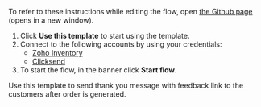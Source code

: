 To refer to these instructions while editing the flow, open [the Github page](https://github.com/ot4i/app-connect-templates/blob/master/resources/markdown/Send%20thank%20you%20message%20with%20feedback%20link%20to%20the%20customers%20after%20order%20is%20generated_instructions.md) (opens in a new window).

1. Click **Use this template** to start using the template.
2. Connect to the following accounts by using your credentials:
   - [Zoho Inventory](https://www.ibm.com/docs/en/app-connect/containers_cd?topic=apps-zoho-inventory)
   - [Clicksend](https://www.ibm.com/docs/en/app-connect/containers_cd?topic=apps-clicksend)
3. To start the flow, in the banner click **Start flow**.

Use this template to send thank you message with feedback link to the customers after order is generated.
